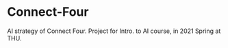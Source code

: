 # Connect-Four

AI strategy of Connect Four. Project for Intro. to AI course, in 2021 Spring at THU.
